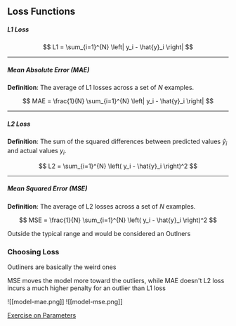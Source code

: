 ##  Loss Functions

#####  L1 Loss

$$
L1 = \sum_{i=1}^{N} \left| y_i - \hat{y}_i \right|
$$

---

#####  Mean Absolute Error (MAE)
**Definition**: The average of L1 losses across a set of $N$ examples.

$$
MAE = \frac{1}{N} \sum_{i=1}^{N} \left| y_i - \hat{y}_i \right|
$$

---

#####  L2 Loss
**Definition**: The sum of the squared differences between predicted values $\hat{y}_i$ and actual values $y_i$.

$$
L2 = \sum_{i=1}^{N} \left( y_i - \hat{y}_i \right)^2
$$

---

##### Mean Squared Error (MSE)
**Definition**: The average of L2 losses across a set of $N$ examples.

$$
MSE = \frac{1}{N} \sum_{i=1}^{N} \left( y_i - \hat{y}_i \right)^2
$$

Outside the typical range and would be considered an Outlners


### Choosing Loss

Outliners are basically the weird ones 

MSE moves the model more toward the outliers, while MAE doesn't
L2 loss incurs a much higher penalty for an outlier than L1 loss


![[model-mae.png]]
![[model-mse.png]]


[Exercise on Parameters](https://developers.google.com/machine-learning/crash-course/linear-regression/parameters-exercise)
